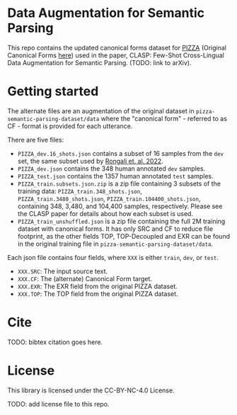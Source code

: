 # Data Augmentation for Semantic Parsing

This repo contains the updated canonical forms dataset for [PIZZA](https://github.com/amazon-research/pizza-semantic-parsing-dataset) (Original Canonical Forms [here](https://github.com/amazon-research/resource-constrained-naturalized-semantic-parsing)) used in the paper, CLASP: Few-Shot Cross-Lingual Data Augmentation for Semantic Parsing. (TODO: link to arXiv).

# Getting started
The alternate files are an augmentation of the original dataset in `pizza-semantic-parsing-dataset/data` where the "canonical form" - referred to as CF - format is provided for each utterance.

There are five files:

* `PIZZA_dev.16_shots.json` contains a subset of 16 samples from the `dev` set, the same subset used by [Rongali et. al. 2022](https://github.com/amazon-research/resource-constrained-naturalized-semantic-parsing).
* `PIZZA_dev.json` contains the 348 human annotated `dev` samples.
* `PIZZA_test.json` contains the 1357 human annotated `test` samples.
* `PIZZA_train.subsets.json.zip` is a zip file containing 3 subsets of the training data: `PIZZA_train.348_shots.json`, `PIZZA_train.3480_shots.json`, `PIZZA_train.104400_shots.json`, containing 348, 3,480, and 104,400 samples, respectively. Please see the CLASP paper for details about how each subset is used.
* `PIZZA_train_unshuffled.json` is a zip file containing the full 2M training dataset with canonical forms. It has only SRC and CF to reduce file footprint, as the other fields TOP, TOP-Decoupled and EXR can be found in the original training file in `pizza-semantic-parsing-dataset/data`.

Each json file contains four fields, where `XXX` is either `train`, `dev`, or `test`.

* `XXX.SRC`: The input source text.
* `XXX.CF`: The (alternate) Canonical Form target.
* `XXX.EXR`: The EXR field from the original PIZZA dataset.
* `XXX.TOP`: The TOP field from the original PIZZA dataset.



# Cite

TODO: bibtex citation goes here.

# License

This library is licensed under the CC-BY-NC-4.0 License.

TODO: add license file to this repo.
